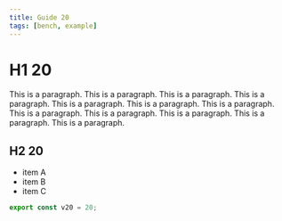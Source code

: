 ```yaml
---
title: Guide 20
tags: [bench, example]
---
```


# H1 20

This is a paragraph. This is a paragraph. This is a paragraph. This is a paragraph. This is a paragraph. This is a paragraph. This is a paragraph. This is a paragraph. This is a paragraph. This is a paragraph. This is a paragraph. This is a paragraph. 

## H2 20

- item A
- item B
- item C

```ts
export const v20 = 20;
```